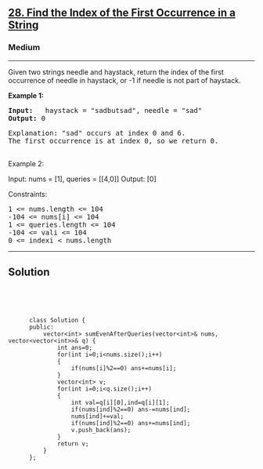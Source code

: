 
<h2><a href="https://leetcode.com/problems/sum-of-even-numbers-after-queries/">28. Find the Index of the First Occurrence in a String</a></h2>
<h3>Medium</h3>
<hr>
<div><p>
Given two strings needle and haystack, return the index of the first occurrence of needle in haystack, or -1 if needle is not part of haystack.

 
</p>


<p><strong>Example 1:</strong></p>
<pre><strong>Input:</strong>   haystack = "sadbutsad", needle = "sad"
<strong>Output:</strong> 0
</pre>
<pre>
Explanation: "sad" occurs at index 0 and 6.
The first occurrence is at index 0, so we return 0.
  </pre>
  
Example 2:

Input: nums = [1], queries = [[4,0]]
Output: [0]
 

Constraints:
<pre>
1 <= nums.length <= 104
-104 <= nums[i] <= 104
1 <= queries.length <= 104
-104 <= vali <= 104
0 <= indexi < nums.length
</pre>
<hr>
 <h2><strong><b>Solution</b></strong></h2>
 <br>
 <pre>
 
          class Solution {
          public:
              vector<int> sumEvenAfterQueries(vector<int>& nums, vector<vector<int>>& q) {
                  int ans=0;
                  for(int i=0;i<nums.size();i++)
                  {
                      if(nums[i]%2==0) ans+=nums[i];
                  }
                  vector<int> v;
                  for(int i=0;i<q.size();i++)
                  {
                      int val=q[i][0],ind=q[i][1];
                      if(nums[ind]%2==0) ans-=nums[ind];
                      nums[ind]+=val;
                      if(nums[ind]%2==0) ans+=nums[ind];
                      v.push_back(ans);
                  }
                  return v;
              }
          };
          
 </pre>

